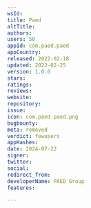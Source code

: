 ```yaml
---
wsId: 
title: Paed
altTitle: 
authors: 
users: 50
appId: com.paed.paed
appCountry: 
released: 2022-02-18
updated: 2022-02-25
version: 1.0.0
stars: 
ratings: 
reviews: 
website: 
repository: 
issue: 
icon: com.paed.paed.png
bugbounty: 
meta: removed
verdict: fewusers
appHashes: 
date: 2024-07-22
signer: 
twitter: 
social: 
redirect_from: 
developerName: PAED Group
features: 

---
```


